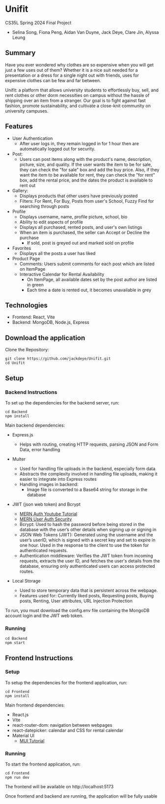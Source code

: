 # Unifit
CS35L Spring 2024 Final Project
- Selina Song, Fiona Peng, Aidan Van Duyne, Jack Deye, Clare Jin, Alyssa Leung

## Summary
Have you ever wondered why clothes are so expensive when you will get just a few uses out of them? Whether it is a nice suit needed for a presentation or a dress for a single night out with friends, uses for expensive clothes can be few and far between. 

Unifit: a platform that allows university students to effortlessly buy, sell, and rent clothes or other dorm necessities on campus without the hassle of shipping over an item from a stranger. Our goal is to fight against fast fashion, promote sustainability, and cultivate a close-knit community on university campuses. 
## Features
- User Authentication
  - After user logs in, they remain logged in for 1 hour then are automatically logged out for security.
- Post:
  - Users can post items along with the product's name, description, picture, size, and quality. If the user wants the item to be for sale, they can check the "for sale" box and add the buy price. Also, if they want the item to be available for rent, they can check the "for rent" box, add the rental price, and the dates the product is available to rent out
- Gallery:
  - Displays products that other users have previously posted
  - Filters: For Rent, For Buy, Posts from user's School, Fuzzy Find for searching through posts
- Profile
  - Displays username, name, profile picture, school, bio
  - Ability to edit aspects of profile
  - Displays all purchased, rented posts, and user's own listings
  - When an item is purchased, the seller can Accept or Decline the purchase
    - If sold, post is greyed out and marked sold on profile
- Favorites
  - Displays all the posts a user has liked
- Product Page
  - Comments: Users submit comments for each post which are listed on ItemPage
  - Interactive Calendar for Rental Availability
    - On ItemPage, all available dates set by the post author are listed in green
    - Each time a date is rented out, it becomes unavailable in grey

## Technologies
- Frontend: React, Vite
- Backend: MongoDB, Node.js, Express

## Download the application
Clone the Repository:

```
git clone https://github.com/jackdeye/Unifit.git
cd Unifit
```

## Setup
### Backend Instructions
To set up the dependencies for the backend server, run:
```
cd Backend
npm install
```
Main backend dependencies:
- Express.js
  - Helps with routing, creating HTTP requests, parsing JSON and Form Data, error handling
- Multer
  - Used for handling file uploads in the backend, especially form data
  - Abstracts the complexity involved in handling file uploads, making it easier to integrate into Express routes
  - Handling images in backend:
    - Image file is converted to a Base64 string for storage in the database

- JWT (json web token) and Bcrypt
  - [MERN Auth Youtube Tutorial](https://youtu.be/LKlO8vLvUao?feature=shared)
  - [MERN User Auth Security](https://www.freecodecamp.org/news/how-to-secure-your-mern-stack-application/)
  - Bcrypt: Used to hash the password before being stored in the database with the user’s other details when signing up or signing in
  - JSON Web Tokens (JWT): Generated using the username and the user’s userID, which is signed with a secret key and set to expire in one hour. Used in the response to the client to use the token for authenticated requests.
  - Authentication middleware: Verifies the JWT token from incoming requests, extracts the user ID, and fetches the user's details from the database, ensuring only authenticated users can access protected routes.

- Local Storage
  - Used to store temporary data that is persistent across the webpage.
  - Features used for: Currently liked posts, Requesting posts, Buying posts, Renting, User attributes, URL Injection Protection

 To run, you must download the config.env file containing the MongoDB account login and the JWT web token.
 
### Running
```
cd Backend
npm start
```
## Frontend Instructions
### Setup
To setup the dependencies for the frontend application, run:
```
cd Frontend
npm install
```
Main frontend dependencies:
- React.js
- Vite
- react-router-dom: navigation between webpages
- react-datepicker: calendar and CSS for rental calendar
- Material UI
  - [MUI Tutorial](https://mui.com/material-ui/getting-started/)
### Running
To start the frontend application, run:
```
cd Frontend
npm run dev
```
The frontend will be available on http://localhost:5173

Once frontend and backend are running, the application will be fully usable

